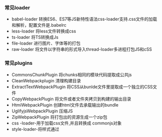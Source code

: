 ### 常见loader  
+ babel-loader     转换ES6、ES7等JS新特性语法css-loader支持.css文件的加载和解析，配置文件是.babelrc
+ less-loader      将less文件转换成css
+ ts-loader        将TS转换成Js
+ file-loader      进行图片、字体等的打包
+ raw-loader       将文件以字符串的形式导入thread-loader多进程打包J5和cSS
### 常见plugins  
+ CommonsChunkPlugin    将chunks相同的模块代码提取成公共js  
+ CleanWebpackplugin    清理构建目录  
+ ExtractTextWebpackPlugin  将CSS从bunlde文件里提取成一个独立的CSS文件  
+ CopyWebpackPlugin    将文件或者文件夹拷贝到构建的输出目录  
+ HtmiWebpackPlugin      创建html文件去承载输出的bundle  
+ UglifyjsWebpackPlugin    压缩JS  
+ ZipWebpackPlugin      将打包出的资源生成一个zip包  
+ css -loader-用于加载css文件,并且转换成 commonjs对象  
+ style-loader-将样式通过<style>标签插入到head中  
### webpack开启监听模式,有两种方式  
  +  启动 webpack命令时,带上-watch参数(需要手动刷新浏览器)  
  +  在配置 webpack. config.js中设置 watch:true  
### 静态资源内联  
  + 小图片和字体资源内联（减少http请求）：url-loader  
  + html和js：raw-loader(0.5.1)  
  ++ <script>S{require("raw-loader!babel-loaderl. /meta.htmI")}</script>  
  ++ <script>${(require('raw-loader!babel-loader!../node modules/lib-flexible')}</script>  
  + css内联：借助style-loader或html-inline-css-webpack-plugin（推荐）  
### 创建ts支持的webpack
  #### 依赖项：  
  + typescript(tsc --init：生成ts的配置文件)  
  + webpack、webpack-cli、webpack-dev-server
  + 
  

  
